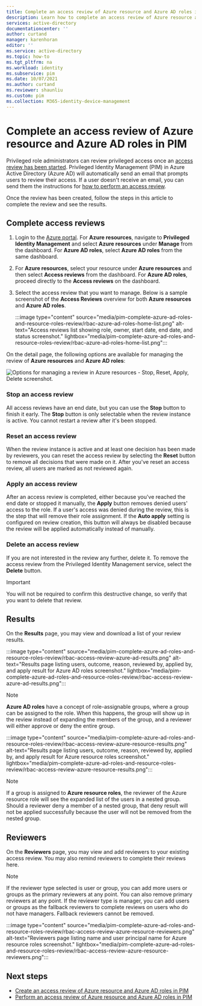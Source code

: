 ```yaml
---
title: Complete an access review of Azure resource and Azure AD roles in PIM - Azure AD | Microsoft Docs
description: Learn how to complete an access review of Azure resource and Azure AD roles Privileged Identity Management in Azure Active Directory.
services: active-directory
documentationcenter: ''
author: curtand
manager: karenhoran
editor: ''
ms.service: active-directory
ms.topic: how-to
ms.tgt_pltfrm: na
ms.workload: identity
ms.subservice: pim
ms.date: 10/07/2021
ms.author: curtand
ms.reviewer: shaunliu
ms.custom: pim
ms.collection: M365-identity-device-management
---
```


# Complete an access review of Azure resource and Azure AD roles in PIM

Privileged role administrators can review privileged access once an [access review has been started](pim-create-azure-ad-roles-and-resource-roles-review.md). Privileged Identity Management (PIM) in Azure Active Directory (Azure AD) will automatically send an email that prompts users to review their access. If a user doesn't receive an email, you can send them the instructions for [how to perform an access review](pim-perform-azure-ad-roles-and-resource-roles-review.md).

Once the review has been created, follow the steps in this article to complete the review and see the results.

## Complete access reviews

1. Login to the [Azure portal](https://portal.azure.com/). For **Azure resources**, navigate to **Privileged Identity Management** and select **Azure resources** under **Manage** from the dashboard. For **Azure AD roles**, select **Azure AD roles** from the same dashboard.

2. For **Azure resources**, select your resource under **Azure resources** and then select **Access reviews** from the dashboard. For **Azure AD roles**, proceed directly to the **Access reviews** on the dashboard.

3. Select the access review that you want to manage. Below is a sample screenshot of the **Access Reviews** overview for both **Azure resources** and **Azure AD roles**.

    :::image type="content" source="media/pim-complete-azure-ad-roles-and-resource-roles-review/rbac-azure-ad-roles-home-list.png" alt-text="Access reviews list showing role, owner, start date, end date, and status screenshot." lightbox="media/pim-complete-azure-ad-roles-and-resource-roles-review/rbac-azure-ad-roles-home-list.png":::

On the detail page, the following options are available for managing the review of **Azure resources** and **Azure AD roles**:

![Options for managing a review in Azure resources - Stop, Reset, Apply, Delete screenshot.](media/pim-complete-azure-ad-roles-and-resource-roles-review/rbac-access-review-menu.png)

### Stop an access review

All access reviews have an end date, but you can use the **Stop** button to finish it early. The **Stop** button is only selectable when the review instance is active. You cannot restart a review after it's been stopped.

### Reset an access review

When the review instance is active and at least one decision has been made by reviewers, you can reset the access review by selecting the **Reset** button to remove all decisions that were made on it. After you've reset an access review, all users are marked as not reviewed again.

### Apply an access review

After an access review is completed, either because you've reached the end date or stopped it manually, the **Apply** button removes denied users' access to the role. If a user's access was denied during the review, this is the step that will remove their role assignment. If the **Auto apply** setting is configured on review creation, this button will always be disabled because the review will be applied automatically instead of manually.

### Delete an access review

If you are not interested in the review any further, delete it. To remove the access review from the Privileged Identity Management service, select the **Delete** button.

> [!IMPORTANT]
> You will not be required to confirm this destructive change, so verify that you want to delete that review.

## Results

On the **Results** page, you may view and download a list of your review results.

:::image type="content" source="media/pim-complete-azure-ad-roles-and-resource-roles-review/rbac-access-review-azure-ad-results.png" alt-text="Results page listing users, outcome, reason, reviewed by, applied by, and apply result for Azure AD roles screenshot." lightbox="media/pim-complete-azure-ad-roles-and-resource-roles-review/rbac-access-review-azure-ad-results.png":::

> [!Note]
> **Azure AD roles** have a concept of role-assignable groups, where a group can be assigned to the role. When this happens, the group will show up in the review instead of expanding the members of the group, and a reviewer will either approve or deny the entire group.

:::image type="content" source="media/pim-complete-azure-ad-roles-and-resource-roles-review/rbac-access-review-azure-resource-results.png" alt-text="Results page listing users, outcome, reason, reviewed by, applied by, and apply result for Azure resource roles screenshot." lightbox="media/pim-complete-azure-ad-roles-and-resource-roles-review/rbac-access-review-azure-resource-results.png":::

> [!Note]
>If a group is assigned to **Azure resource roles**, the reviewer of the Azure resource role will see the expanded list of the users in a nested group. Should a reviewer deny a member of a nested group, that deny result will not be applied successfully because the user will not be removed from the nested group.

## Reviewers

On the **Reviewers** page, you may view and add reviewers to your existing access review. You may also remind reviewers to complete their reviews here.

> [!Note]
> If the reviewer type selected is user or group, you can add more users or groups as the primary reviewers at any point. You can also remove primary reviewers at any point. If the reviewer type is manager, you can add users or groups as the fallback reviewers to complete reviews on users who do not have managers. Fallback reviewers cannot be removed.

:::image type="content" source="media/pim-complete-azure-ad-roles-and-resource-roles-review/rbac-access-review-azure-resource-reviewers.png" alt-text="Reviewers page listing name and user principal name for Azure resource roles screenshot." lightbox="media/pim-complete-azure-ad-roles-and-resource-roles-review/rbac-access-review-azure-resource-reviewers.png":::

## Next steps

- [Create an access review of Azure resource and Azure AD roles in PIM](pim-create-azure-ad-roles-and-resource-roles-review.md)
- [Perform an access review of Azure resource and Azure AD roles in PIM](pim-perform-azure-ad-roles-and-resource-roles-review.md)
